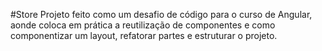 #Store
 Projeto feito como um desafio de código para o curso de Angular, aonde coloca em prática a reutilização de componentes e como componentizar um layout, refatorar partes e estruturar o projeto. 
